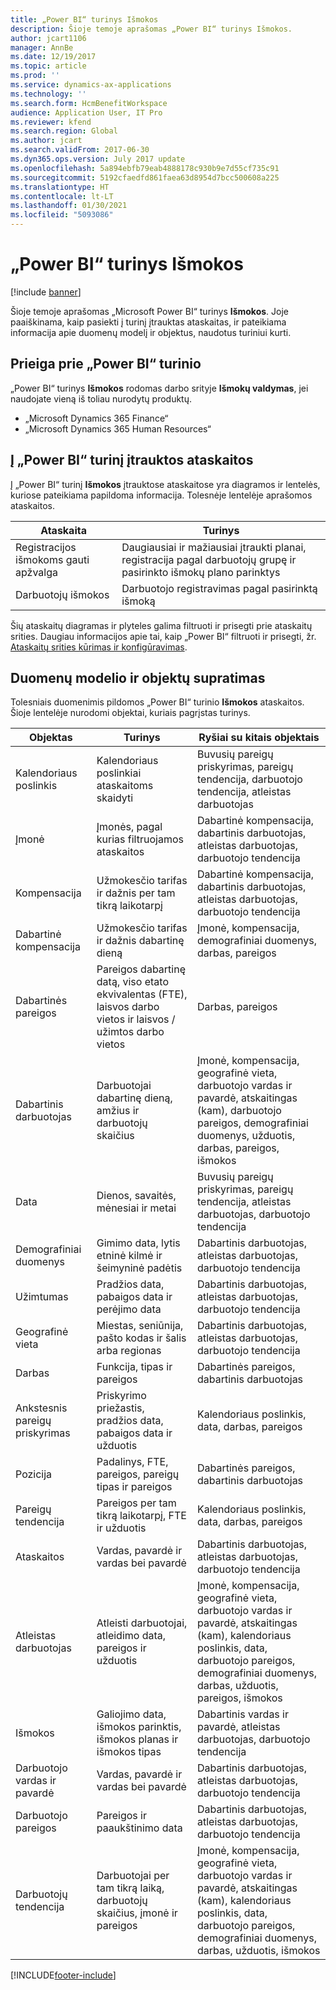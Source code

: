 ```yaml
---
title: „Power BI“ turinys Išmokos
description: Šioje temoje aprašomas „Power BI“ turinys Išmokos.
author: jcart1106
manager: AnnBe
ms.date: 12/19/2017
ms.topic: article
ms.prod: ''
ms.service: dynamics-ax-applications
ms.technology: ''
ms.search.form: HcmBenefitWorkspace
audience: Application User, IT Pro
ms.reviewer: kfend
ms.search.region: Global
ms.author: jcart
ms.search.validFrom: 2017-06-30
ms.dyn365.ops.version: July 2017 update
ms.openlocfilehash: 5a894ebfb79eab4888178c930b9e7d55cf735c91
ms.sourcegitcommit: 5192cfaedfd861faea63d8954d7bcc500608a225
ms.translationtype: HT
ms.contentlocale: lt-LT
ms.lasthandoff: 01/30/2021
ms.locfileid: "5093086"
---
```

# <a name="benefits-power-bi-content"></a>„Power BI“ turinys Išmokos

[!include [banner](../includes/banner.md)]

Šioje temoje aprašomas „Microsoft Power BI“ turinys **Išmokos**. Joje paaiškinama, kaip pasiekti į turinį įtrauktas ataskaitas, ir pateikiama informacija apie duomenų modelį ir objektus, naudotus turiniui kurti.

## <a name="accessing-the-power-bi-content"></a>Prieiga prie „Power BI“ turinio
„Power BI“ turinys **Išmokos** rodomas darbo srityje **Išmokų valdymas**, jei naudojate vieną iš toliau nurodytų produktų.

- „Microsoft Dynamics 365 Finance“
- „Microsoft Dynamics 365 Human Resources“

## <a name="reports-that-are-included-in-the-power-bi-content"></a>Į „Power BI“ turinį įtrauktos ataskaitos
Į „Power BI“ turinį **Išmokos** įtrauktose ataskaitose yra diagramos ir lentelės, kuriose pateikiama papildoma informacija. Tolesnėje lentelėje aprašomos ataskaitos.

| Ataskaita                      | Turinys                                                                                       |
|-----------------------------|------------------------------------------------------------------------------------------------|
| Registracijos išmokoms gauti apžvalga | Daugiausiai ir mažiausiai įtraukti planai, registracija pagal darbuotojų grupę ir pasirinkto išmokų plano parinktys |
| Darbuotojų išmokos           | Darbuotojo registravimas pagal pasirinktą išmoką                                                        |

Šių ataskaitų diagramas ir plyteles galima filtruoti ir prisegti prie ataskaitų srities. Daugiau informacijos apie tai, kaip „Power BI“ filtruoti ir prisegti, žr. [Ataskaitų srities kūrimas ir konfigūravimas](https://powerbi.microsoft.com/guided-learning/powerbi-learning-4-2-create-configure-dashboards).

## <a name="understanding-the-data-model-and-entities"></a>Duomenų modelio ir objektų supratimas
Tolesniais duomenimis pildomos „Power BI“ turinio **Išmokos** ataskaitos. Šioje lentelėje nurodomi objektai, kuriais pagrįstas turinys.

| Objektas                   | Turinys                                                                                                   | Ryšiai su kitais objektais |
|--------------------------|------------------------------------------------------------------------------------------------------------|-----------------------------------|
| Kalendoriaus poslinkis          | Kalendoriaus poslinkiai ataskaitoms skaidyti                                                                          | Buvusių pareigų priskyrimas, pareigų tendencija, darbuotojo tendencija, atleistas darbuotojas |
| Įmonė                  | Įmonės, pagal kurias filtruojamos ataskaitos                                                                             | Dabartinė kompensacija, dabartinis darbuotojas, atleistas darbuotojas, darbuotojo tendencija |
| Kompensacija             | Užmokesčio tarifas ir dažnis per tam tikrą laikotarpį                                                                           | Dabartinė kompensacija, dabartinis darbuotojas, atleistas darbuotojas, darbuotojo tendencija |
| Dabartinė kompensacija     | Užmokesčio tarifas ir dažnis dabartinę dieną                                                              | Įmonė, kompensacija, demografiniai duomenys, darbas, pareigos |
| Dabartinės pareigos         | Pareigos dabartinę datą, viso etato ekvivalentas (FTE), laisvos darbo vietos ir laisvos / užimtos darbo vietos | Darbas, pareigos |
| Dabartinis darbuotojas         | Darbuotojai dabartinę dieną, amžius ir darbuotojų skaičius                                                         | Įmonė, kompensacija, geografinė vieta, darbuotojo vardas ir pavardė, atskaitingas (kam), darbuotojo pareigos, demografiniai duomenys, užduotis, darbas, pareigos, išmokos |
| Data                     | Dienos, savaitės, mėnesiai ir metai                                                                             | Buvusių pareigų priskyrimas, pareigų tendencija, atleistas darbuotojas, darbuotojo tendencija |
| Demografiniai duomenys             | Gimimo data, lytis etninė kilmė ir šeimyninė padėtis                                                   | Dabartinis darbuotojas, atleistas darbuotojas, darbuotojo tendencija |
| Užimtumas               | Pradžios data, pabaigos data ir perėjimo data                                                                  | Dabartinis darbuotojas, atleistas darbuotojas, darbuotojo tendencija |
| Geografinė vieta      | Miestas, seniūnija, pašto kodas ir šalis arba regionas                                                           | Dabartinis darbuotojas, atleistas darbuotojas, darbuotojo tendencija |
| Darbas                      | Funkcija, tipas ir pareigos                                                                                  | Dabartinės pareigos, dabartinis darbuotojas |
| Ankstesnis pareigų priskyrimas | Priskyrimo priežastis, pradžios data, pabaigos data ir užduotis                                                           | Kalendoriaus poslinkis, data, darbas, pareigos |
| Pozicija                 | Padalinys, FTE, pareigos, pareigų tipas ir pareigos                                                        | Dabartinės pareigos, dabartinis darbuotojas |
| Pareigų tendencija           | Pareigos per tam tikrą laikotarpį, FTE ir užduotis                                                                          | Kalendoriaus poslinkis, data, darbas, pareigos |
| Ataskaitos               | Vardas, pavardė ir vardas bei pavardė                                                                       | Dabartinis darbuotojas, atleistas darbuotojas, darbuotojo tendencija |
| Atleistas darbuotojas      | Atleisti darbuotojai, atleidimo data, pareigos ir užduotis                                           | Įmonė, kompensacija, geografinė vieta, darbuotojo vardas ir pavardė, atskaitingas (kam), kalendoriaus poslinkis, data, darbuotojo pareigos, demografiniai duomenys, darbas, užduotis, pareigos, išmokos |
| Išmokos                 | Galiojimo data, išmokos parinktis, išmokos planas ir išmokos tipas                                             | Dabartinis vardas ir pavardė, atleistas darbuotojas, darbuotojo tendencija |
| Darbuotojo vardas ir pavardė            | Vardas, pavardė ir vardas bei pavardė                                                                       | Dabartinis darbuotojas, atleistas darbuotojas, darbuotojo tendencija |
| Darbuotojo pareigos           | Pareigos ir paaukštinimo data                                                                                   | Dabartinis darbuotojas, atleistas darbuotojas, darbuotojo tendencija |
| Darbuotojų tendencija           | Darbuotojai per tam tikrą laiką, darbuotojų skaičius, įmonė ir pareigos                                                        | Įmonė, kompensacija, geografinė vieta, darbuotojo vardas ir pavardė, atskaitingas (kam), kalendoriaus poslinkis, data, darbuotojo pareigos, demografiniai duomenys, darbas, užduotis, išmokos |


[!INCLUDE[footer-include](../../../includes/footer-banner.md)]